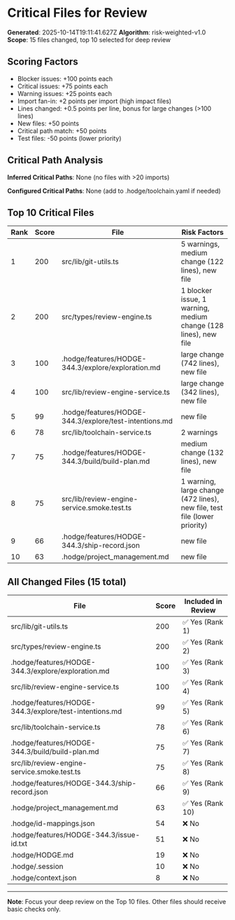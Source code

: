 # Critical Files for Review

**Generated**: 2025-10-14T19:11:41.627Z
**Algorithm**: risk-weighted-v1.0
**Scope**: 15 files changed, top 10 selected for deep review

## Scoring Factors

- Blocker issues: +100 points each
- Critical issues: +75 points each
- Warning issues: +25 points each
- Import fan-in: +2 points per import (high impact files)
- Lines changed: +0.5 points per line, bonus for large changes (>100 lines)
- New files: +50 points
- Critical path match: +50 points
- Test files: -50 points (lower priority)

## Critical Path Analysis

**Inferred Critical Paths**: None (no files with >20 imports)

**Configured Critical Paths**: None (add to .hodge/toolchain.yaml if needed)

## Top 10 Critical Files

| Rank | Score | File | Risk Factors |
|------|-------|------|-------------|
| 1 | 200 | src/lib/git-utils.ts | 5 warnings, medium change (122 lines), new file |
| 2 | 200 | src/types/review-engine.ts | 1 blocker issue, 1 warning, medium change (128 lines), new file |
| 3 | 100 | .hodge/features/HODGE-344.3/explore/exploration.md | large change (742 lines), new file |
| 4 | 100 | src/lib/review-engine-service.ts | large change (342 lines), new file |
| 5 | 99 | .hodge/features/HODGE-344.3/explore/test-intentions.md | new file |
| 6 | 78 | src/lib/toolchain-service.ts | 2 warnings |
| 7 | 75 | .hodge/features/HODGE-344.3/build/build-plan.md | medium change (132 lines), new file |
| 8 | 75 | src/lib/review-engine-service.smoke.test.ts | 1 warning, large change (472 lines), new file, test file (lower priority) |
| 9 | 66 | .hodge/features/HODGE-344.3/ship-record.json | new file |
| 10 | 63 | .hodge/project_management.md | new file |

## All Changed Files (15 total)

| File | Score | Included in Review |
|------|-------|-----------------|
| src/lib/git-utils.ts | 200 | ✅ Yes (Rank 1) |
| src/types/review-engine.ts | 200 | ✅ Yes (Rank 2) |
| .hodge/features/HODGE-344.3/explore/exploration.md | 100 | ✅ Yes (Rank 3) |
| src/lib/review-engine-service.ts | 100 | ✅ Yes (Rank 4) |
| .hodge/features/HODGE-344.3/explore/test-intentions.md | 99 | ✅ Yes (Rank 5) |
| src/lib/toolchain-service.ts | 78 | ✅ Yes (Rank 6) |
| .hodge/features/HODGE-344.3/build/build-plan.md | 75 | ✅ Yes (Rank 7) |
| src/lib/review-engine-service.smoke.test.ts | 75 | ✅ Yes (Rank 8) |
| .hodge/features/HODGE-344.3/ship-record.json | 66 | ✅ Yes (Rank 9) |
| .hodge/project_management.md | 63 | ✅ Yes (Rank 10) |
| .hodge/id-mappings.json | 54 | ❌ No |
| .hodge/features/HODGE-344.3/issue-id.txt | 51 | ❌ No |
| .hodge/HODGE.md | 19 | ❌ No |
| .hodge/.session | 10 | ❌ No |
| .hodge/context.json | 8 | ❌ No |

---
**Note**: Focus your deep review on the Top 10 files. Other files should receive basic checks only.
